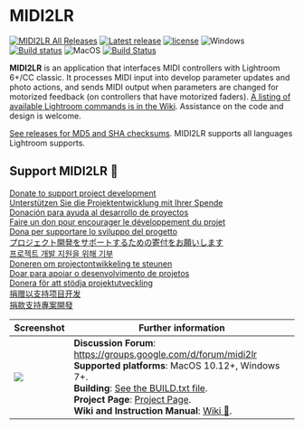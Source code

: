 ﻿# MIDI2LR

[![MIDI2LR All Releases](https://img.shields.io/github/downloads/rsjaffe/MIDI2LR/total.svg)](https://github.com/rsjaffe/MIDI2LR/releases) [![Latest release](https://img.shields.io/github/release/rsjaffe/MIDI2LR.svg)](https://github.com/rsjaffe/MIDI2LR/releases/latest) 
[![license](https://img.shields.io/github/license/rsjaffe/MIDI2LR.svg)](https://github.com/rsjaffe/MIDI2LR/blob/master/LICENSE.txt)
![Windows](https://img.shields.io/badge/Windows--yellow.svg) [![Build status](https://ci.appveyor.com/api/projects/status/g8hjm46xl66313pq/branch/develop?svg=true)](https://ci.appveyor.com/project/rsjaffe/midi2lr-4ky86) ![MacOS](https://img.shields.io/badge/MacOS--yellow.svg) [![Build Status](https://travis-ci.com/rsjaffe/MIDI2LR.svg?branch=develop)](https://travis-ci.com/rsjaffe/MIDI2LR) 

**MIDI2LR** is an application that interfaces MIDI controllers with Lightroom 6+/CC classic. It processes MIDI input into develop parameter updates and photo actions, and sends MIDI output when parameters are changed for motorized feedback (on controllers that have motorized faders). [A listing of available Lightroom commands is in the Wiki](https://github.com/rsjaffe/MIDI2LR/wiki). Assistance on the code and design is welcome.

[See releases for MD5 and SHA checksums](https://github.com/rsjaffe/MIDI2LR/releases). MIDI2LR supports all languages Lightroom supports.

## Support MIDI2LR 💸
[Donate to support project development](https://paypal.me/MIDI2LR)<br />[Unterstützen Sie die Projektentwicklung mit Ihrer Spende](https://paypal.me/MIDI2LR)<br />
[Donación para ayuda al desarrollo de proyectos](https://paypal.me/MIDI2LR)<br />
[Faire un don pour encourager le développement du projet](https://paypal.me/MIDI2LR)<br />
[Dona per supportare lo sviluppo del progetto](https://paypal.me/MIDI2LR)<br />
[プロジェクト開発をサポートするための寄付をお願いします](https://paypal.me/MIDI2LR)<br />
[프로젝트 개발 지원을 위해 기부](https://paypal.me/MIDI2LR)<br />
[Doneren om projectontwikkeling te steunen](https://paypal.me/MIDI2LR)<br />
[Doar para apoiar o desenvolvimento de projetos](https://paypal.me/MIDI2LR)<br />
[Donera för att stödja projektutveckling](https://paypal.me/MIDI2LR)<br />
[捐赠以支持项目开发](https://paypal.me/MIDI2LR)<br />
[捐款支持專案開發](https://paypal.me/MIDI2LR)

| Screenshot | Further information |
| -----------| -------------------- |
| <img src="http://rsjaffe.github.io/MIDI2LR/images/app.png" /> | **Discussion Forum**: https://groups.google.com/d/forum/midi2lr <br />**Supported platforms**: MacOS 10.12+, Windows 7+. <br />**Building**: [See the BUILD.txt file](https://github.com/rsjaffe/MIDI2LR/blob/master/BUILD.txt). <br />**Project Page**: [Project Page](http://rsjaffe.github.io/MIDI2LR). <br />**Wiki and Instruction Manual**: [Wiki 📖](https://github.com/rsjaffe/MIDI2LR/wiki). |
